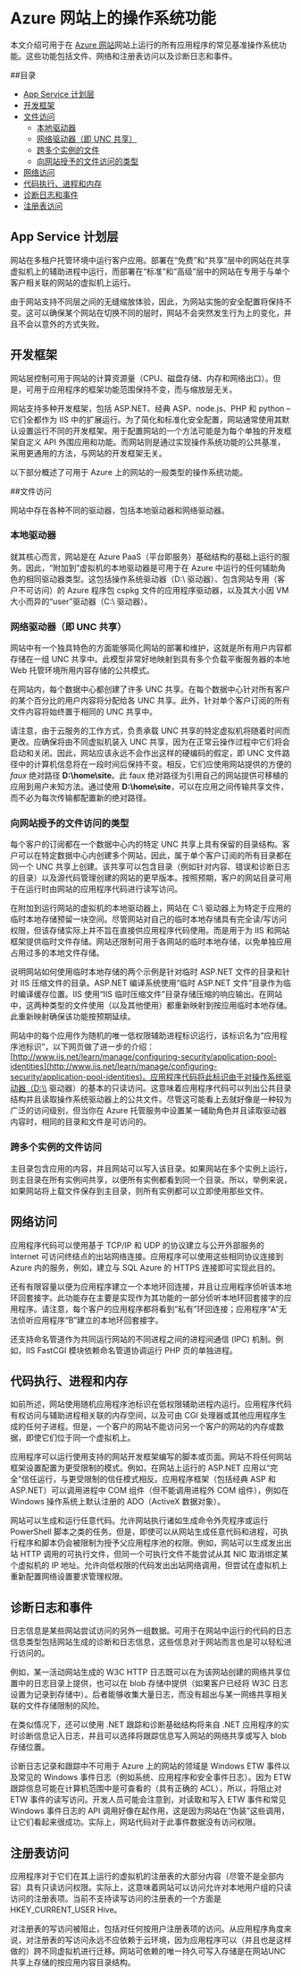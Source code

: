 <properties 
	pageTitle="Azure 网站上的操作系统功能" 
	description="了解可用于 Azure 网站上的网站的操作系统功能" 
	services="app-service\web" 
	documentationCenter="" 
	authors="cephalin" 
	manager="wpickett" 
	editor="mollybos"/>

<tags
	ms.service="web-sites"
	ms.date="09/29/2015"
	wacn.date="12/17/2015"/>

# Azure 网站上的操作系统功能 #

本文介绍可用于在 [Azure 网站](/documentation/services/web-sites/)网站上运行的所有应用程序的常见基准操作系统功能。这些功能包括文件、网络和注册表访问以及诊断日志和事件。

##目录

* [App Service 计划层](#tiers)
* [开发框架](#developmentframeworks)
* [文件访问](#FileAccess)
	* [本地驱动器](#LocalDrives)
	* [网络驱动器（即 UNC 共享）](#NetworkDrives)
	* [跨多个实例的文件](#multipleinstances)
	* [向网站授予的文件访问的类型](#TypesOfFileAccess)
* [网络访问](#NetworkAccess)
* [代码执行、进程和内存](#Code)
* [诊断日志和事件](#Diagnostics)
* [注册表访问](#RegistryAccess)
<a id="tiers"></a>
## App Service 计划层

网站在多租户托管环境中运行客户应用。部署在“免费”和“共享”层中的网站在共享虚拟机上的辅助进程中运行，而部署在“标准”和“高级”层中的网站在专用于与单个客户相关联的网站的虚拟机上运行。

由于网站支持不同层之间的无缝缩放体验，因此，为网站实施的安全配置将保持不变。这可以确保某个网站在切换不同的层时，网站不会突然发生行为上的变化，并且不会以意外的方式失败。

<a id="developmentframeworks"></a>
## 开发框架

网站层控制可用于网站的计算资源量（CPU、磁盘存储、内存和网络出口）。但是，可用于应用程序的框架功能范围保持不变，而与缩放层无关。

网站支持多种开发框架，包括 ASP.NET、经典 ASP、node.js、PHP 和 python – 它们全都作为 IIS 中的扩展运行。为了简化和标准化安全配置，网站通常使用其默认设置运行不同的开发框架。用于配置网站的一个方法可能是为每个单独的开发框架自定义 API 外围应用和功能。而网站则是通过实现操作系统功能的公共基准，采用更通用的方法，与网站的开发框架无关。

以下部分概述了可用于 Azure 上的网站的一般类型的操作系统功能。

<a id="FileAccess"></a>
##文件访问

网站中存在各种不同的驱动器，包括本地驱动器和网络驱动器。

<a id="LocalDrives"></a>
### 本地驱动器

就其核心而言，网站是在 Azure PaaS（平台即服务）基础结构的基础上运行的服务。因此，“附加到”虚拟机的本地驱动器是可用于在 Azure 中运行的任何辅助角色的相同驱动器类型。这包括操作系统驱动器（D:\\ 驱动器）、包含网站专用（客户不可访问）的 Azure 程序包 cspkg 文件的应用程序驱动器，以及其大小因 VM 大小而异的“user”驱动器（C:\\ 驱动器）。

<a id="NetworkDrives"></a>
### 网络驱动器（即 UNC 共享）

网站中有一个独具特色的方面能够简化网站的部署和维护，这就是所有用户内容都存储在一组 UNC 共享中。此模型非常好地映射到具有多个负载平衡服务器的本地 Web 托管环境所用内容存储的公共模式。

在网站内，每个数据中心都创建了许多 UNC 共享。在每个数据中心针对所有客户的某个百分比的用户内容将分配给各 UNC 共享。此外，针对单个客户订阅的所有文件内容将始终置于相同的 UNC 共享中。

请注意，由于云服务的工作方式，负责承载 UNC 共享的特定虚拟机将随着时间而更改。应确保将由不同虚拟机装入 UNC 共享，因为在正常云操作过程中它们将会启动和关闭。因此，网站应该永远不会作出这样的硬编码的假定，即 UNC 文件路径中的计算机信息将在一段时间后保持不变。相反，它们应使用网站提供的方便的 *faux* 绝对路径 **D:\\home\\site**。此 faux 绝对路径为引用自己的网站提供可移植的应用到用户未知方法。通过使用 **D:\\home\\site**，可以在应用之间传输共享文件，而不必为每次传输都配置新的绝对路径。

<a id="TypesOfFileAccess"></a>
### 向网站授予的文件访问的类型

每个客户的订阅都在一个数据中心内的特定 UNC 共享上具有保留的目录结构。客户可以在特定数据中心内创建多个网站，因此，属于单个客户订阅的所有目录都在同一个 UNC 共享上创建。该共享可以包含目录（例如针对内容、错误和诊断日志的目录）以及源代码管理创建的网站的更早版本。按照预期，客户的网站目录可用于在运行时由网站的应用程序代码进行读写访问。

在附加到运行网站的虚拟机的本地驱动器上，网站在 C:\\ 驱动器上为特定于应用的临时本地存储预留一块空间。尽管网站对自己的临时本地存储具有完全读/写访问权限，但该存储实际上并不旨在直接供应用程序代码使用。而是用于为 IIS 和网站框架提供临时文件存储。网站还限制可用于各网站的临时本地存储，以免单独应用占用过多的本地文件存储。

说明网站如何使用临时本地存储的两个示例是针对临时 ASP.NET 文件的目录和针对 IIS 压缩文件的目录。ASP.NET 编译系统使用“临时 ASP.NET 文件”目录作为临时编译缓存位置。IIS 使用“IIS 临时压缩文件”目录存储压缩的响应输出。在网站中，这两种类型的文件使用（以及其他使用）都重新映射到按应用临时本地存储。此重新映射确保该功能按预期延续。

网站中的每个应用作为随机的唯一低权限辅助进程标识运行，该标识名为“应用程序池标识”，以下网页做了进一步的介绍：[http://www.iis.net/learn/manage/configuring-security/application-pool-identities](http://www.iis.net/learn/manage/configuring-security/application-pool-identities)。应用程序代码将此标识由于对操作系统驱动器（D:\\ 驱动器）的基本的只读访问。这意味着应用程序代码可以列出公共目录结构并且读取操作系统驱动器上的公共文件。尽管这可能看上去就好像是一种较为广泛的访问级别，但当你在 Azure 托管服务中设置某一辅助角色并且读取驱动器内容时，相同的目录和文件是可访问的。

<a name="multipleinstances"></a>
### 跨多个实例的文件访问

主目录包含应用的内容，并且网站可以写入该目录。如果网站在多个实例上运行，则主目录在所有实例间共享，以便所有实例都看到同一个目录。所以，举例来说，如果网站将上载文件保存到主目录，则所有实例都可以立即使用那些文件。

<a id="NetworkAccess"></a>
## 网络访问
应用程序代码可以使用基于 TCP/IP 和 UDP 的协议建立与公开外部服务的 Internet 可访问终结点的出站网络连接。应用程序可以使用这些相同协议连接到 Azure 内的服务，例如，建立与 SQL Azure 的 HTTPS 连接即可实现此目的。

还有有限容量以便为应用程序建立一个本地环回连接，并且让应用程序侦听该本地环回套接字。此功能存在主要是实现作为其功能的一部分侦听本地环回套接字的应用程序。请注意，每个客户的应用程序都将看到“私有”环回连接；应用程序“A”无法侦听应用程序“B”建立的本地环回套接字。

还支持命名管道作为共同运行网站的不同进程之间的进程间通信 (IPC) 机制。例如，IIS FastCGI 模块依赖命名管道协调运行 PHP 页的单独进程。


<a id="Code"></a>
## 代码执行、进程和内存
如前所述，网站使用随机应用程序池标识在低权限辅助进程内运行。应用程序代码有权访问与辅助进程相关联的内存空间，以及可由 CGI 处理器或其他应用程序生成的任何子进程。但是，一个客户的网站不能访问另一个客户的网站的内存或数据，即使它们位于同一个虚拟机上。

应用程序可以运行使用支持的网站开发框架编写的脚本或页面。网站不将任何网站框架设置配置为更受限制的模式。例如，在网站上运行的 ASP.NET 应用以“完全”信任运行，与更受限制的信任模式相反。应用程序框架（包括经典 ASP 和 ASP.NET）可以调用进程中 COM 组件（但不能调用进程外 COM 组件），例如在 Windows 操作系统上默认注册的 ADO（ActiveX 数据对象）。

网站可以生成和运行任意代码。允许网站执行诸如生成命令外壳程序或运行 PowerShell 脚本之类的任务。但是，即使可以从网站生成任意代码和进程，可执行程序和脚本仍会被限制为授予父应用程序池的权限。例如，网站可以生成发出出站 HTTP 调用的可执行文件，但同一个可执行文件不能尝试从其 NIC 取消绑定某个虚拟机的 IP 地址。允许向低权限的代码发出出站网络调用，但尝试在虚拟机上重新配置网络设置要求管理权限。


<a id="Diagnostics"></a>
## 诊断日志和事件
日志信息是某些网站尝试访问的另外一组数据。可用于在网站中运行的代码的日志信息类型包括网站生成的诊断和日志信息，这些信息对于网站而言也是可以轻松进行访问的。

例如，某一活动网站生成的 W3C HTTP 日志既可以在为该网站创建的网络共享位置中的日志目录上提供，也可以在 blob 存储中提供（如果客户已经将 W3C 日志设置为记录到存储中）。后者能够收集大量日志，而没有超出与某一网络共享相关联的文件存储限制的风险。

在类似情况下，还可以使用 .NET 跟踪和诊断基础结构将来自 .NET 应用程序的实时诊断信息记入日志，并且可以选择将跟踪信息写入网站的网络共享或写入 blob 存储位置。

诊断日志记录和跟踪中不可用于 Azure 上的网站的领域是 Windows ETW 事件以及常见的 Windows 事件日志（例如系统、应用程序和安全事件日志）。因为 ETW 跟踪信息可能在计算机范围中是可查看的（具有正确的 ACL），所以，将阻止对 ETW 事件的读写访问。开发人员可能会注意到，对读取和写入 ETW 事件和常见 Windows 事件日志的 API 调用好像在起作用，这是因为网站在“伪装”这些调用，让它们看起来很成功。实际上，网站代码对于此事件数据没有访问权限。

<a id="RegistryAccess"></a>
## 注册表访问
应用程序对于它们在其上运行的虚拟机的注册表的大部分内容（尽管不是全部内容）具有只读访问权限。实际上，这意味着网站可以访问允许对本地用户组的只读访问的注册表项。当前不支持读写访问的注册表的一个方面是 HKEY\_CURRENT\_USER Hive。

对注册表的写访问被阻止，包括对任何按用户注册表项的访问。从应用程序角度来说，对注册表的写访问永远不应依赖于云环境，因为应用程序可以（并且也是这样做的）跨不同虚拟机进行迁移。网站可依赖的唯一持久可写入存储是在网站UNC 共享上存储的按应用内容目录结构。

<!---HONumber=79-->